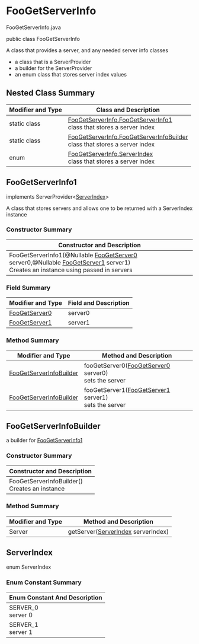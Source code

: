 # FooGetServerInfo
FooGetServerInfo.java

public class FooGetServerInfo

A class that provides a server, and any needed server info classes
- a class that is a ServerProvider
- a builder for the ServerProvider
- an enum class that stores server index values

## Nested Class Summary
| Modifier and Type | Class and Description |
| ----------------- | --------------------- |
| static class | [FooGetServerInfo.FooGetServerInfo1](#foogetserverinfo1)<br>class that stores a server index |
| static class | [FooGetServerInfo.FooGetServerInfoBuilder](#foogetserverinfobuilder)<br>class that stores a server index |
| enum | [FooGetServerInfo.ServerIndex](#serverindex)<br>class that stores a server index |

## FooGetServerInfo1
implements ServerProvider<[ServerIndex](#serverindex)><br>

A class that stores servers and allows one to be returned with a ServerIndex instance

### Constructor Summary
| Constructor and Description |
| --------------------------- |
| FooGetServerInfo1(@Nullable [FooGetServer0](../../../paths/foo/get/servers/FooGetServer0.md) server0,@Nullable [FooGetServer1](../../../paths/foo/get/servers/FooGetServer1.md) server1)<br>Creates an instance using passed in servers |

### Field Summary
| Modifier and Type | Field and Description |
| ----------------- | --------------------- |
| [FooGetServer0](../../../paths/foo/get/servers/FooGetServer0.md) | server0 |
| [FooGetServer1](../../../paths/foo/get/servers/FooGetServer1.md) | server1 |

### Method Summary
| Modifier and Type | Method and Description |
| ----------------- | ---------------------- |
| [FooGetServerInfoBuilder](#foogetserverinfobuilder) | fooGetServer0([FooGetServer0](../../../paths/foo/get/servers/FooGetServer0.md) server0)<br>sets the server |
| [FooGetServerInfoBuilder](#foogetserverinfobuilder) | fooGetServer1([FooGetServer1](../../../paths/foo/get/servers/FooGetServer1.md) server1)<br>sets the server |

## FooGetServerInfoBuilder

a builder for [FooGetServerInfo1](#foogetserverinfo1)

### Constructor Summary
| Constructor and Description |
| --------------------------- |
| FooGetServerInfoBuilder()<br>Creates an instance |

### Method Summary
| Modifier and Type | Method and Description |
| ----------------- | ---------------------- |
| Server | getServer([ServerIndex](#serverindex) serverIndex) |


## ServerIndex
enum ServerIndex<br>

### Enum Constant Summary
| Enum Constant And Description |
| ----------------------------- |
| SERVER_0<br>server 0 |
| SERVER_1<br>server 1 |
